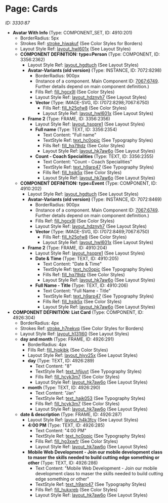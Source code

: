# Page: Cards

*ID: 3330:87*

- **Avatar With Info** (Type: COMPONENT_SET, ID: 4910:201)
  - BorderRadius: 5px
  - Strokes Ref: [stroke_hiwakuf](../GlobalStyles/Colors.md#stroke-hiwakuf) (See Color Styles for Borders)
  - Layout Style Ref: [layout_hwl601x](../GlobalStyles/LayoutAndSpacing.md#layout-hwl601x) (See Layout Styles)
  - <a name="component-3330:87-3356:2362"></a>**COMPONENT DEFINITION:** **type=Person** (Type: COMPONENT, ID: 3356:2362)
    - Layout Style Ref: [layout_hgdtuch](../GlobalStyles/LayoutAndSpacing.md#layout-hgdtuch) (See Layout Styles)
    - **Avatar-Variants (old version)** (Type: INSTANCE, ID: 7072:8298)
      - BorderRadius: 900px
      - (Instance of a component. Main Component ID: [7067:6749](../UnknownPage.md#component-UnknownPage-7067:6749). Further details depend on main component definition.)
      - Fills Ref: [fill_hgcx9l](../GlobalStyles/Colors.md#fill-hgcx9l) (See Color Styles)
      - Layout Style Ref: [layout_hdznyh7](../GlobalStyles/LayoutAndSpacing.md#layout-hdznyh7) (See Layout Styles)
      - **Vector** (Type: IMAGE-SVG, ID: I7072:8298;7067:6750)
        - Fills Ref: [fill_h25ofw8](../GlobalStyles/Colors.md#fill-h25ofw8) (See Color Styles)
        - Layout Style Ref: [layout_hwl601x](../GlobalStyles/LayoutAndSpacing.md#layout-hwl601x) (See Layout Styles)
    - **Frame 2** (Type: FRAME, ID: 3356:2356)
      - Layout Style Ref: [layout_hsopre1](../GlobalStyles/LayoutAndSpacing.md#layout-hsopre1) (See Layout Styles)
      - **Full name** (Type: TEXT, ID: 3356:2354)
        - Text Content: "Full name"
        - TextStyle Ref: [text_hc0opic](../GlobalStyles/Typography.md#text-hc0opic) (See Typography Styles)
        - Fills Ref: [fill_hq79idz](../GlobalStyles/Colors.md#fill-hq79idz) (See Color Styles)
        - Layout Style Ref: [layout_hk7aw6o](../GlobalStyles/LayoutAndSpacing.md#layout-hk7aw6o) (See Layout Styles)
      - **Count - Coach Specialities** (Type: TEXT, ID: 3356:2355)
        - Text Content: "Count - Coach Specialities"
        - TextStyle Ref: [text_h9arp47](../GlobalStyles/Typography.md#text-h9arp47) (See Typography Styles)
        - Fills Ref: [fill_hsjk5x](../GlobalStyles/Colors.md#fill-hsjk5x) (See Color Styles)
        - Layout Style Ref: [layout_hk7aw6o](../GlobalStyles/LayoutAndSpacing.md#layout-hk7aw6o) (See Layout Styles)
  - <a name="component-3330:87-4910:202"></a>**COMPONENT DEFINITION:** **type=Event** (Type: COMPONENT, ID: 4910:202)
    - Layout Style Ref: [layout_hgdtuch](../GlobalStyles/LayoutAndSpacing.md#layout-hgdtuch) (See Layout Styles)
    - **Avatar-Variants (old version)** (Type: INSTANCE, ID: 7072:8469)
      - BorderRadius: 900px
      - (Instance of a component. Main Component ID: [7067:6749](../UnknownPage.md#component-UnknownPage-7067:6749). Further details depend on main component definition.)
      - Fills Ref: [fill_hgcx9l](../GlobalStyles/Colors.md#fill-hgcx9l) (See Color Styles)
      - Layout Style Ref: [layout_hdznyh7](../GlobalStyles/LayoutAndSpacing.md#layout-hdznyh7) (See Layout Styles)
      - **Vector** (Type: IMAGE-SVG, ID: I7072:8469;7067:6750)
        - Fills Ref: [fill_h25ofw8](../GlobalStyles/Colors.md#fill-h25ofw8) (See Color Styles)
        - Layout Style Ref: [layout_hwl601x](../GlobalStyles/LayoutAndSpacing.md#layout-hwl601x) (See Layout Styles)
    - **Frame 2** (Type: FRAME, ID: 4910:204)
      - Layout Style Ref: [layout_hsopre1](../GlobalStyles/LayoutAndSpacing.md#layout-hsopre1) (See Layout Styles)
      - **Date & Time** (Type: TEXT, ID: 4910:205)
        - Text Content: "Date & Time"
        - TextStyle Ref: [text_hc0opic](../GlobalStyles/Typography.md#text-hc0opic) (See Typography Styles)
        - Fills Ref: [fill_hq79idz](../GlobalStyles/Colors.md#fill-hq79idz) (See Color Styles)
        - Layout Style Ref: [layout_hk7aw6o](../GlobalStyles/LayoutAndSpacing.md#layout-hk7aw6o) (See Layout Styles)
      - **Full Name - Title** (Type: TEXT, ID: 4910:206)
        - Text Content: "Full Name - Title"
        - TextStyle Ref: [text_h9arp47](../GlobalStyles/Typography.md#text-h9arp47) (See Typography Styles)
        - Fills Ref: [fill_hsjk5x](../GlobalStyles/Colors.md#fill-hsjk5x) (See Color Styles)
        - Layout Style Ref: [layout_hk7aw6o](../GlobalStyles/LayoutAndSpacing.md#layout-hk7aw6o) (See Layout Styles)
- <a name="component-3330:87-4926:304"></a>**COMPONENT DEFINITION:** **List Card** (Type: COMPONENT, ID: 4926:304)
  - BorderRadius: 4px
  - Strokes Ref: [stroke_h7nekvq](../GlobalStyles/Colors.md#stroke-h7nekvq) (See Color Styles for Borders)
  - Layout Style Ref: [layout_h131l60](../GlobalStyles/LayoutAndSpacing.md#layout-h131l60) (See Layout Styles)
  - **day and month** (Type: FRAME, ID: 4926:291)
    - BorderRadius: 4px
    - Fills Ref: [fill_hjokjbk](../GlobalStyles/Colors.md#fill-hjokjbk) (See Color Styles)
    - Layout Style Ref: [layout_hiyv25x](../GlobalStyles/LayoutAndSpacing.md#layout-hiyv25x) (See Layout Styles)
    - **day** (Type: TEXT, ID: 4926:289)
      - Text Content: "8"
      - TextStyle Ref: [text_hfjjuyt](../GlobalStyles/Typography.md#text-hfjjuyt) (See Typography Styles)
      - Fills Ref: [fill_hcyk3m7](../GlobalStyles/Colors.md#fill-hcyk3m7) (See Color Styles)
      - Layout Style Ref: [layout_hk7aw6o](../GlobalStyles/LayoutAndSpacing.md#layout-hk7aw6o) (See Layout Styles)
    - **month** (Type: TEXT, ID: 4926:290)
      - Text Content: "Jan"
      - TextStyle Ref: [text_hajk053](../GlobalStyles/Typography.md#text-hajk053) (See Typography Styles)
      - Fills Ref: [fill_hcyk3m7](../GlobalStyles/Colors.md#fill-hcyk3m7) (See Color Styles)
      - Layout Style Ref: [layout_hk7aw6o](../GlobalStyles/LayoutAndSpacing.md#layout-hk7aw6o) (See Layout Styles)
  - **date & description** (Type: FRAME, ID: 4926:287)
    - Layout Style Ref: [layout_h4k3fcy](../GlobalStyles/LayoutAndSpacing.md#layout-h4k3fcy) (See Layout Styles)
    - **4:00 PM** (Type: TEXT, ID: 4926:285)
      - Text Content: "4:00 PM"
      - TextStyle Ref: [text_hc0opic](../GlobalStyles/Typography.md#text-hc0opic) (See Typography Styles)
      - Fills Ref: [fill_hg3xwfr](../GlobalStyles/Colors.md#fill-hg3xwfr) (See Color Styles)
      - Layout Style Ref: [layout_hk7aw6o](../GlobalStyles/LayoutAndSpacing.md#layout-hk7aw6o) (See Layout Styles)
    - **Mobile Web Development - Join our mobile development class to maser the skills needed to build cutting edge something or other** (Type: TEXT, ID: 4926:286)
      - Text Content: "Mobile Web Development - Join our mobile development class to maser the skills needed to build cutting edge something or other"
      - TextStyle Ref: [text_h9arp47](../GlobalStyles/Typography.md#text-h9arp47) (See Typography Styles)
      - Fills Ref: [fill_hukxreb](../GlobalStyles/Colors.md#fill-hukxreb) (See Color Styles)
      - Layout Style Ref: [layout_hk7aw6o](../GlobalStyles/LayoutAndSpacing.md#layout-hk7aw6o) (See Layout Styles)
